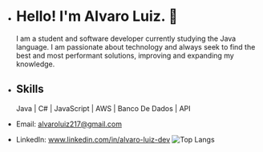 - # Hello! I'm Alvaro Luiz. 🖖


  I am a student and software developer currently studying the Java language. I am passionate about technology and always seek to
  find the best and most performant solutions, improving and expanding my knowledge.

- ## Skills
   Java | C# | JavaScript | AWS | Banco De Dados | API 

- Email: alvaroluiz217@gmail.com
- LinkedIn: www.linkedin.com/in/alvaro-luiz-dev
![Top Langs](https://github-readme-stats.vercel.app/api/top-langs/?username=seu-usuario&layout=compact)
